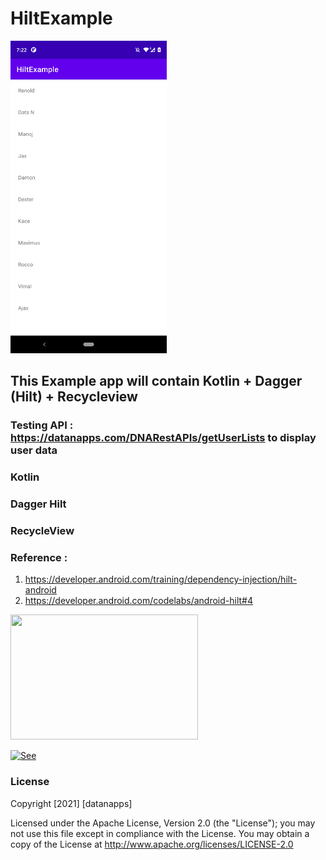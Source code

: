 # HiltExample

<img src="https://github.com/datanapps/HiltExample/blob/main/screens/device-2021-02-13-192208.png" height="500" width="250">

## This Example app will contain Kotlin + Dagger (Hilt) + Recycleview 


### Testing API : https://datanapps.com/DNARestAPIs/getUserLists to display user data
 
### Kotlin


### Dagger Hilt


### RecycleView


### Reference : 

1. https://developer.android.com/training/dependency-injection/hilt-android
2. https://developer.android.com/codelabs/android-hilt#4

 
 <img src="https://datanapps.com/public/dnarestapi/naughty_smile.jpg" height="200" width="300">
  
 [![See](https://datanapps.com/public/dnarestapi/buy/buy_coffee2.png)](https://www.paypal.me/datanappspaynow)

  ### License

Copyright [2021] [datanapps]

   Licensed under the Apache License, Version 2.0 (the "License");
   you may not use this file except in compliance with the License.
   You may obtain a copy of the License at
   http://www.apache.org/licenses/LICENSE-2.0
